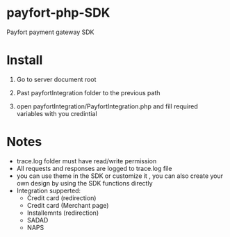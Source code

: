 payfort-php-SDK
======================

Payfort payment gateway SDK

Install
=======

1. Go to server document root

2. Past payfortIntegration folder to the previous path

3. open payfortIntegration/PayfortIntegration.php and fill required variables with you credintial

Notes
=====

- trace.log folder must have read/write permission
- All requests and responses are logged to trace.log file
- you can use theme in the SDK or customize it , you can also create your own design by using the SDK functions directly 
- Integration supperted:
	* Credit card (redirection)
	* Credit card (Merchant page)
	* Installemnts (redirection) 
	* SADAD 
	* NAPS 


